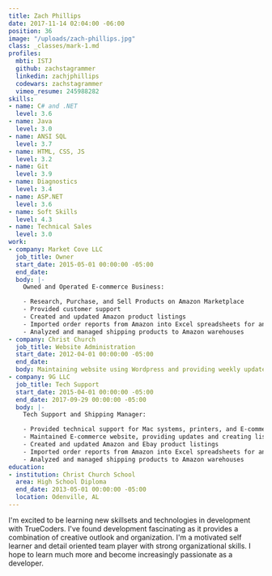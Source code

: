 ```yaml
---
title: Zach Phillips
date: 2017-11-14 02:04:00 -06:00
position: 36
image: "/uploads/zach-phillips.jpg"
class: _classes/mark-1.md
profiles:
  mbti: ISTJ
  github: zachstagrammer
  linkedin: zachjphillips
  codewars: zachstagrammer
  vimeo_resume: 245988282
skills:
- name: C# and .NET
  level: 3.6
- name: Java
  level: 3.0
- name: ANSI SQL
  level: 3.7
- name: HTML, CSS, JS
  level: 3.2
- name: Git
  level: 3.9
- name: Diagnostics
  level: 3.4
- name: ASP.NET
  level: 3.6
- name: Soft Skills
  level: 4.3
- name: Technical Sales
  level: 3.0
work:
- company: Market Cove LLC
  job_title: Owner
  start_date: 2015-05-01 00:00:00 -05:00
  end_date: 
  body: |-
    Owned and Operated E-commerce Business:

    - Research, Purchase, and Sell Products on Amazon Marketplace
    - Provided customer support
    - Created and updated Amazon product listings
    - Imported order reports from Amazon into Excel spreadsheets for analysis
    - Analyzed and managed shipping products to Amazon warehouses
- company: Christ Church
  job_title: Website Administration
  start_date: 2012-04-01 00:00:00 -05:00
  end_date: 
  body: Maintaining website using Wordpress and providing weekly updates.
- company: 9G LLC
  job_title: Tech Support
  start_date: 2015-04-01 00:00:00 -05:00
  end_date: 2017-09-29 00:00:00 -05:00
  body: |-
    Tech Support and Shipping Manager:

    - Provided technical support for Mac systems, printers, and E-commerce website
    - Maintained E-commerce website, providing updates and creating listings for new products
    - Created and updated Amazon and Ebay product listings
    - Imported order reports from Amazon into Excel spreadsheets for analysis
    - Analyzed and managed shipping products to Amazon warehouses
education:
- institution: Christ Church School
  area: High School Diploma
  end_date: 2013-05-01 00:00:00 -05:00
  location: Odenville, AL
---
```


I'm excited to be learning new skillsets and technologies in development with TrueCoders. I've found development fascinating as it provides a combination of creative outlook and organization. I'm a motivated self learner and detail oriented team player with strong organizational skills. I hope to learn much more and become increasingly passionate as a developer.

